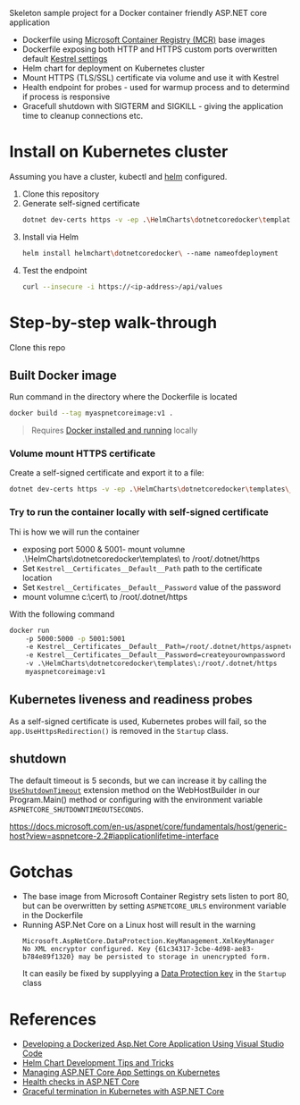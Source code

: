 Skeleton sample project for a Docker container friendly ASP.NET core application
 - Dockerfile using [Microsoft Container Registry (MCR)](https://azure.microsoft.com/en-us/blog/microsoft-syndicates-container-catalog/) base images
 - Dockerfile exposing both HTTP and HTTPS custom ports overwritten default [Kestrel settings](https://docs.microsoft.com/en-us/aspnet/core/fundamentals/servers/kestrel?view=aspnetcore-2.2)
 - Helm chart for deployment on Kubernetes cluster
 - Mount HTTPS (TLS/SSL) certificate via volume and use it with Kestrel
 - Health endpoint for probes - used for warmup process and to determind if process is responsive
 - Gracefull shutdown with SIGTERM and SIGKILL - giving the application time to cleanup connections etc.

# Install on Kubernetes cluster
Assuming you have a cluster, kubectl and [helm](https://helm.sh) configured.

1. Clone this repository
2. Generate self-signed certificate
    ```bash
    dotnet dev-certs https -v -ep .\HelmCharts\dotnetcoredocker\templates\_aspnetcore-cert.pfx -p createyourownpassword
    ```
3. Install via Helm
    ```bash
    helm install helmchart\dotnetcoredocker\ --name nameofdeployment
    ```
4. Test the endpoint
    ```bash
    curl --insecure -i https://<ip-address>/api/values
    ```

# Step-by-step walk-through
Clone this repo
## Built Docker image
Run command in the directory where the Dockerfile is located
```bash
docker build --tag myaspnetcoreimage:v1 .
```

> Requires [Docker installed and running](https://docs.docker.com/install/) locally

### Volume mount HTTPS certificate
Create a self-signed certificate and export it to a file:

```bash
dotnet dev-certs https -v -ep .\HelmCharts\dotnetcoredocker\templates\_aspnetcore-cert.pfx -p createyourownpassword
```

### Try to run the container locally with self-signed certificate

Thi is how we will run the container 
- exposing port 5000 & 5001- mount volumne .\HelmCharts\dotnetcoredocker\templates\ to /root/.dotnet/https
- Set `Kestrel__Certificates__Default__Path` path to the certificate location
- Set `Kestrel__Certificates__Default__Password` value of the password
- mount volumne c:\cert\ to /root/.dotnet/https

With the following command
```bash
docker run 
    -p 5000:5000 -p 5001:5001 
    -e Kestrel__Certificates__Default__Path=/root/.dotnet/https/aspnetcore-cert.pfx 
    -e Kestrel__Certificates__Default__Password=createyourownpassword 
    -v .\HelmCharts\dotnetcoredocker\templates\:/root/.dotnet/https 
    myaspnetcoreimage:v1
``` 

## Kubernetes liveness and readiness probes
As a self-signed certificate is used, Kubernetes probes will fail, so the `app.UseHttpsRedirection()` is removed in the `Startup` class.

## shutdown
The default timeout is 5 seconds, but we can increase it by calling the [`UseShutdownTimeout`](https://docs.microsoft.com/en-us/aspnet/core/fundamentals/host/web-host?view=aspnetcore-2.2#shutdown-timeout) extension method on the WebHostBuilder in our Program.Main() method or configuring with the environment variable `ASPNETCORE_SHUTDOWNTIMEOUTSECONDS`.

https://docs.microsoft.com/en-us/aspnet/core/fundamentals/host/generic-host?view=aspnetcore-2.2#iapplicationlifetime-interface


# Gotchas
- The base image from Microsoft Container Registry sets listen to port 80, but can be overwritten by setting `ASPNETCORE_URLS` environment variable in the Dockerfile
- Running ASP.Net Core on a Linux host will result in the warning 
    ```
    Microsoft.AspNetCore.DataProtection.KeyManagement.XmlKeyManager 
    No XML encryptor configured. Key {61c34317-3cbe-4d98-ae83-b784e89f1320} may be persisted to storage in unencrypted form.
    ```
  It can easily be fixed by supplyying a [Data Protection key](https://docs.microsoft.com/en-us/aspnet/core/security/data-protection/configuration/overview?view=aspnetcore-2.2) in the `Startup` class

# References
 - [Developing a Dockerized Asp.Net Core Application Using Visual Studio Code](https://medium.com/@waelkdouh/developing-a-dockerized-asp-net-core-application-using-visual-studio-code-6ccfc59d6f6)
 - [Helm Chart Development Tips and Tricks](https://github.com/helm/helm/blob/master/docs/charts_tips_and_tricks.md)
 - [Managing ASP.NET Core App Settings on Kubernetes](https://anthonychu.ca/post/aspnet-core-appsettings-secrets-kubernetes/)
 - [Health checks in ASP.NET Core](https://docs.microsoft.com/en-us/aspnet/core/host-and-deploy/health-checks?view=aspnetcore-2.2)
 - [Graceful termination in Kubernetes with ASP.NET Core](https://blog.markvincze.com/graceful-termination-in-kubernetes-with-asp-net-core/#comment-4509101865)